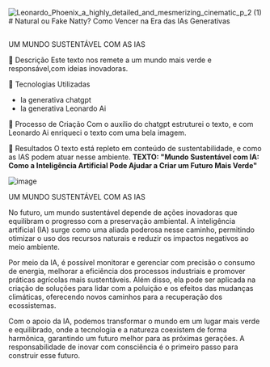 ![Leonardo_Phoenix_a_highly_detailed_and_mesmerizing_cinematic_p_2 (1)](https://github.com/user-attachments/assets/15dd4cc2-8c12-4f1e-bfd4-7905fde6aa6b)# Natural ou Fake Natty? Como Vencer na Era das IAs Generativas




##

UM MUNDO SUSTENTÁVEL COM AS IAS

 📒 Descrição
Este texto nos remete a um mundo mais verde e responsável,com ideias inovadoras.


 🧐 Tecnologias Utilizadas
 * Ia generativa chatgpt
 * Ia generativa Leonardo Ai 

 🧐 Processo de Criação
Com o auxílio do chatgpt estruturei o texto, e com 
Leonardo Ai enriqueci o texto com uma bela imagem.


 🚀 Resultados
O texto está repleto em conteúdo de sustentabilidade, e como
as IAS podem atuar nesse ambiente.
**TEXTO: "Mundo Sustentável com IA: Como a Inteligência Artificial Pode Ajudar a Criar um Futuro Mais Verde"**

![image](https://github.com/user-attachments/assets/054ffaab-484f-4466-bba2-310da405a843)



UM MUNDO SUSTENTÁVEL COM AS IAS


No futuro, um mundo sustentável depende de ações inovadoras que equilibram o progresso com a preservação ambiental. A inteligência artificial (IA) surge como uma aliada poderosa nesse caminho, permitindo otimizar o uso dos recursos naturais e reduzir os impactos negativos ao meio ambiente.

Por meio da IA, é possível monitorar e gerenciar com precisão o consumo de energia, melhorar a eficiência dos processos industriais e promover práticas agrícolas mais sustentáveis. Além disso, ela pode ser aplicada na criação de soluções para lidar com a poluição e os efeitos das mudanças climáticas, oferecendo novos caminhos para a recuperação dos ecossistemas.

Com o apoio da IA, podemos transformar o mundo em um lugar mais verde e equilibrado, onde a tecnologia e a natureza coexistem de forma harmônica, garantindo um futuro melhor para as próximas gerações. A responsabilidade de inovar com consciência é o primeiro passo para construir esse futuro.

















```

